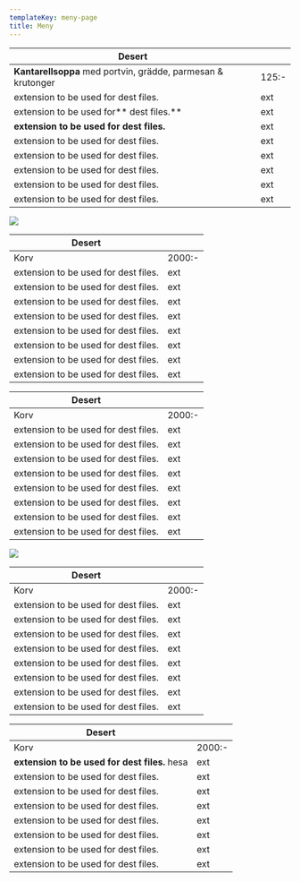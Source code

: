 ```yaml
---
templateKey: meny-page
title: Meny
---
```

| Desert                                                   |        |
| -------------------------------------------------------- | ------ |
| **Kantarellsoppa** med portvin, grädde, parmesan & krutonger | 125:- |
| extension to be used for dest files.                     | ext    |
| extension to be used for** dest files.**                 | ext    |
| **extension to be used for dest files.**                 | ext    |
| extension to be used for dest files.                     | ext    |
| extension to be used for dest files.                     | ext    |
| extension to be used for dest files.                     | ext    |
| extension to be used for dest files.                     | ext    |
| extension to be used for dest files.                     | ext    |

![](/img/received_774925762861507.jpeg)

| Desert                               |        |
| ------------------------------------ | ------ |
| Korv                                 | 2000:- |
| extension to be used for dest files. | ext    |
| extension to be used for dest files. | ext    |
| extension to be used for dest files. | ext    |
| extension to be used for dest files. | ext    |
| extension to be used for dest files. | ext    |
| extension to be used for dest files. | ext    |
| extension to be used for dest files. | ext    |
| extension to be used for dest files. | ext    |

| Desert                               |        |
| ------------------------------------ | ------ |
| Korv                                 | 2000:- |
| extension to be used for dest files. | ext    |
| extension to be used for dest files. | ext    |
| extension to be used for dest files. | ext    |
| extension to be used for dest files. | ext    |
| extension to be used for dest files. | ext    |
| extension to be used for dest files. | ext    |
| extension to be used for dest files. | ext    |
| extension to be used for dest files. | ext    |

![](/img/received_774925762861507.jpeg)

| Desert                               |        |
| ------------------------------------ | ------ |
| Korv                                 | 2000:- |
| extension to be used for dest files. | ext    |
| extension to be used for dest files. | ext    |
| extension to be used for dest files. | ext    |
| extension to be used for dest files. | ext    |
| extension to be used for dest files. | ext    |
| extension to be used for dest files. | ext    |
| extension to be used for dest files. | ext    |
| extension to be used for dest files. | ext    |

| Desert                                        |        |
| --------------------------------------------- | ------ |
| Korv                                          | 2000:- |
| **extension to be used for dest files.** hesa | ext    |
| extension to be used for dest files.          | ext    |
| extension to be used for dest files.          | ext    |
| extension to be used for dest files.          | ext    |
| extension to be used for dest files.          | ext    |
| extension to be used for dest files.          | ext    |
| extension to be used for dest files.          | ext    |
| extension to be used for dest files.          | ext    |
